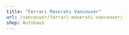 ```yaml
---
title: "Ferrari Maserati Vancouver"
url: /vancouver/ferrari-maserati-vancouver/
shop: Autohaus
---
```


